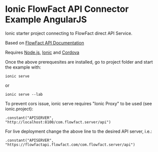 # Ionic FlowFact API Connector Example AngularJS

Ionic starter project connecting to FlowFact direct API Service.

Based on [FlowFact API Documentation](https://flowfact.atlassian.net/wiki/display/FA/Version+1.0.X;jsessionid=00F71B803B338F15309B449A13EFBABC)

Requires [Node.js](http://nodejs.org/), [Ionic](http://ionicframework.com/) and [Cordova](http://cordova.apache.org/)

Once the above prerequesites are installed, go to project folder and start the example with:

    ionic serve

or 

    ionic serve --lab

To prevent cors issue, ionic serve requires "Ionic Proxy" to be used (see ionic.project):

    .constant("APISERVER", "http://localhost:8100/com.flowfact.server/api")

For live deployment change the above line to the desired API server, i.e.:

    .constant("APISERVER", "https://flowfactapi.flowfact.com/com.flowfact.server/api")
